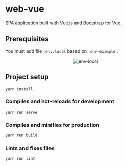 # web-vue

SPA application built with Vue.js and Bootstrap for Vue.

## Prerequisites

You must add file ```.env.local``` based on ```.env-example``` .
<p align="center">
    <img alt="env-local" src="https://raw.githubusercontent.com/asc-lab/micronaut-microservices-poc/master/readme-images/env.png" />
</p>

## Project setup
```
yarn install
```

### Compiles and hot-reloads for development
```
yarn run serve
```

### Compiles and minifies for production
```
yarn run build
```

### Lints and fixes files
```
yarn run lint
```
